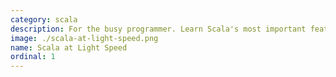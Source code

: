 ```yaml
---
category: scala
description: For the busy programmer. Learn Scala's most important features in the time it takes to watch a movie.
image: ./scala-at-light-speed.png
name: Scala at Light Speed
ordinal: 1
---
```

